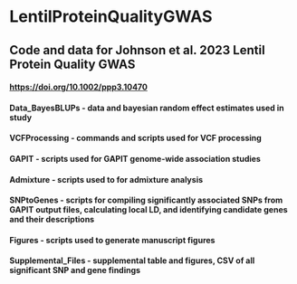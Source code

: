 # LentilProteinQualityGWAS
## Code and data for Johnson et al. 2023 Lentil Protein Quality GWAS
  #### https://doi.org/10.1002/ppp3.10470
  #### Data_BayesBLUPs - data and bayesian random effect estimates used in study
  #### VCFProcessing - commands and scripts used for VCF processing
  #### GAPIT - scripts used for GAPIT genome-wide association studies
  #### Admixture - scripts used to for admixture analysis
  #### SNPtoGenes - scripts for compiling significantly associated SNPs from GAPIT output files, calculating local LD, and identifying candidate genes and their descriptions
  #### Figures - scripts used to generate manuscript figures
  #### Supplemental_Files - supplemental table and figures, CSV of all significant SNP and gene findings
